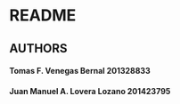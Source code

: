 # README #

## AUTHORS ##
#### Tomas F. Venegas Bernal 201328833 ####
#### Juan Manuel A. Lovera Lozano 201423795 ####
